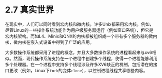 # 2.7 真实世界

在现实中，人们可以同时看到宏内核和微内核。许多Unix都采用宏内核。例如，尽管Linux的一些操作系统功能作为用户级服务器运行（例如窗口系统），但它是宏内核架构。而如L4、Minix和QNX的内核都被组织成一个带有多个服务器的微内核，微内核在嵌入式设备中得到了广泛的应用。

大多数操作系统都采用了进程的概念，并且大多数操作系统的进程看起来与xv6相似。然而，现代操作系统支持在一个进程中创建多个线程，使得一个进程能够利用多个处理器。在一个进程中支持多个线程涉及许多XV6缺乏的机制，包括潜在的接口更改（例如，Linux下`fork`的变体`clone`），以控制进程线程共享哪些内容。